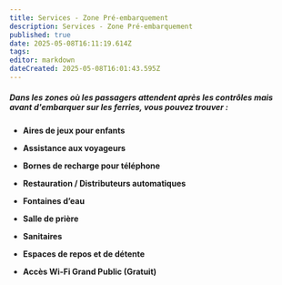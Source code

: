 ```yaml
---
title: Services - Zone Pré-embarquement
description: Services - Zone Pré-embarquement
published: true
date: 2025-05-08T16:11:19.614Z
tags: 
editor: markdown
dateCreated: 2025-05-08T16:01:43.595Z
---
```


##### Dans les zones où les passagers attendent après les contrôles mais avant d'embarquer sur les ferries, vous pouvez trouver :

  *  **Aires de jeux pour enfants**

  *  **Assistance aux voyageurs**

  *  **Bornes de recharge pour téléphone**

  *  **Restauration / Distributeurs automatiques**

  *  **Fontaines d’eau**

  *  **Salle de prière**

  *  **Sanitaires**

  *  **Espaces de repos et de détente**

  *  **Accès Wi-Fi Grand Public \(Gratuit\)**